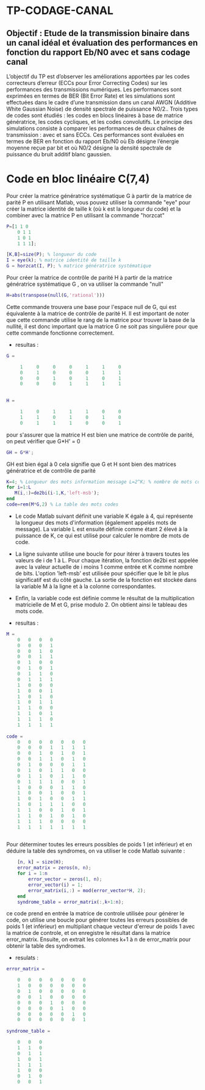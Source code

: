 # TP-CODAGE-CANAL

## Objectif : Etude de la transmission binaire dans un canal idéal et  évaluation des performances en fonction du rapport Eb/N0 avec et  sans codage canal

L’objectif du TP est d’observer les améliorations apportées par les codes correcteurs d’erreur (ECCs pour Error Correcting Codes) sur les performances des transmissions numériques. Les performances sont exprimées en termes de BER (Bit Error Rate) et les simulations sont effectuées dans le cadre d’une transmission dans un canal AWGN (Additive White Gaussian Noise) de densité spectrale de puissance N0/2..
Trois types de codes sont étudiés : les codes en blocs linéaires à base de matrice génératrice, les codes cycliques, et les codes convolutifs. Le principe des simulations consiste à comparer les performances de deux chaînes de transmission : avec et sans ECCs. Ces performances sont évaluées en termes de BER en fonction du rapport Eb/N0 où Eb désigne l’énergie moyenne reçue par bit et où N0/2 désigne la densité spectrale de puissance du bruit additif blanc gaussien.

# Code en bloc linéaire C(7,4)

Pour créer la matrice génératrice systématique G à partir de la matrice de parité P en utilisant Matlab, vous pouvez utiliser la commande "eye" pour créer la matrice identité de taille k (où k est la longueur du code) et la combiner avec la matrice P en utilisant la commande "horzcat"

```matlab
P=[1 1 0
    0 1 1 
    1 0 1
    1 1 1];

[K,B]=size(P); % longueur du code
I = eye(k); % matrice identité de taille k
G = horzcat(I, P); % matrice génératrice systématique
```
Pour créer la matrice de contrôle de parité H à partir de la matrice génératrice systématique G , on va utiliser la commande "null"

```matlab
H=abs(transpose(null(G,'rational')))
```

Cette commande trouvera une base pour l'espace null de G, qui est équivalente à la matrice de contrôle de parité H. Il est important de noter que cette commande utilise le rang de la matrice pour trouver la base de la nullité, il est donc important que la matrice G ne soit pas singulière pour que cette commande fonctionne correctement.

- resultas :

```matlab
G =

     1     0     0     0     1     1     0
     0     1     0     0     0     1     1
     0     0     1     0     1     0     1
     0     0     0     1     1     1     1
     

H =

     1     0     1     1     1     0     0
     1     1     0     1     0     1     0
     0     1     1     1     0     0     1
```

pour s'assurer que la matrice H est bien une matrice de contrôle de parité, on peut vérifier que G*H' = 0

```matlab
GH = G*H';

```

 GH est bien égal à 0 cela signifie que G et H sont bien des matrices génératrice et de contrôle de parité
 
 ```matlab
K=4; % Longueur des mots information message L=2^K; % nombre de mots codes
for i=1:L
    M(i,:)=de2bi(i-1,K,'left-msb'); 
end
code=rem(M*G,2) % La table des mots codes
```
 
- Le code Matlab suivant définit une variable K égale à 4, qui représente la longueur des mots d'information (également appelés mots de message). La variable L est ensuite définie comme étant 2 élevé à la puissance de K, ce qui est utilisé pour calculer le nombre de mots de code.

- La ligne suivante utilise une boucle for pour itérer à travers toutes les valeurs de i de 1 à L. Pour chaque itération, la fonction de2bi est appelée avec la valeur actuelle de i moins 1 comme entrée et K comme nombre de bits. L'option 'left-msb' est utilisée pour spécifier que le bit le plus significatif est du côté gauche. La sortie de la fonction est stockée dans la variable M à la ligne et à la colonne correspondantes.

- Enfin, la variable code est définie comme le résultat de la multiplication matricielle de M et G, prise modulo 2. On obtient ainsi le tableau des mots code.
- resultas :

```matlab
M = 
    0   0   0   0
    0   0   0   1
    0   0   1   0
    0   0   1   1
    0   1   0   0
    0   1   0   1
    0   1   1   0
    0   1   1   1
    1   0   0   0
    1   0   0   1
    1   0   1   0
    1   0   1   1
    1   1   0   0
    1   1   0   1
    1   1   1   0
    1   1   1   1
    
code =
    0   0   0   0   0   0   0
    0   0   0   1   1   1   1
    0   0   1   0   1   0   1
    0   0   1   1   0   1   0  
    0   1   0   0   0   1   1
    0   1   0   1   1   0   0
    0   1   1   0   1   1   0
    0   1   1   1   0   0   1
    1   0   0   0   1   1   0
    1   0   0   1   0   0   1
    1   0   1   0   0   1   1
    1   0   1   1   1   0   0
    1   1   0   0   1   0   1
    1   1   0   1   0   1   0
    1   1   1   0   0   0   0
    1   1   1   1   1   1   1
    
```

Pour déterminer toutes les erreurs possibles de poids 1 (et inférieur) et en déduire la table des syndromes, on va utiliser le code Matlab suivante :

```matlab
    [n, k] = size(H);
    error_matrix = zeros(n, n);
    for i = 1:n
        error_vector = zeros(1, n);
        error_vector(i) = 1;
        error_matrix(i,:) = mod(error_vector*H, 2);
    end
    syndrome_table = error_matrix(:,k+1:n);
```

ce code prend en entrée la matrice de controle utilisée pour générer le code, on utilise une boucle pour générer toutes les erreurs possibles de poids 1 (et inférieur) en multipliant chaque vecteur d'erreur de poids 1 avec la matrice de controle, et on enregistre le résultat dans la matrice error_matrix. Ensuite, on extrait les colonnes k+1 à n de error_matrix pour obtenir la table des syndromes.

- resulats :

```matlab
error_matrix = 

    0   0   0   0   0   0   0
    1   0   0   0   0   0   0
    0   1   0   0   0   0   0
    0   0   1   0   0   0   0
    0   0   0   1   0   0   0
    0   0   0   0   1   0   0
    0   0   0   0   0   1   0
    0   0   0   0   0   0   1
    
syndrome_table =

    0   0   0
    1   1   0
    0   1   1
    1   0   1
    1   1   1
    1   0   0
    0   1   0
    0   0   1
    
```


